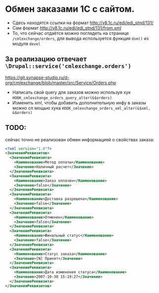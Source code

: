 # Обмен заказами 1С с сайтом.

* Сдесь находятся ссылки на формат http://v8.1c.ru/edi/edi_stnd/131/
* Сам формат http://v8.1c.ru/edi/edi_stnd/131/from.xml 
* То, что сейчас отдаётся можно поглядеть на странице `/cmlexchange/orders`, для вывода используется функция `dsm()` из модуля `devel`

## За реализацию отвечает `\Drupal::service('cmlexchange.orders')`
https://git.synapse-studio.ru/d-org/cmlexchange/blob/master/src/Service/Orders.php
* Написать свой query для заказов можно используя хук `HOOK_cmlexchange_orders_query_alter(&$orders)`
* Изменить xml, чтобы добавить дополнительную инфу в заказы можно сп мощью хука `HOOK_cmlexchange_orders_xml_alter(&$xml, &$orders)`

## TODO:
сейчас точно не реализован обмен информацией о свойствах заказа:
```xml
<?xml version="1.0"?>
<ЗначенияРеквизитов>
  <ЗначениеРеквизита>
    <Наименование>Метод оплаты</Наименование>
    <Значение>Наличный расчет</Значение>
  </ЗначениеРеквизита>
  <ЗначениеРеквизита>
    <Наименование>Заказ оплачен</Наименование>
    <Значение>false</Значение>
  </ЗначениеРеквизита>
  <ЗначениеРеквизита>
    <Наименование>Доставка разрешена</Наименование>
    <Значение>false</Значение>
  </ЗначениеРеквизита>
  <ЗначениеРеквизита>
    <Наименование>Отменен</Наименование>
    <Значение>false</Значение>
  </ЗначениеРеквизита>
  <ЗначениеРеквизита>
    <Наименование>Финальный статус</Наименование>
    <Значение>false</Значение>
  </ЗначениеРеквизита>
  <ЗначениеРеквизита>
    <Наименование>Статус заказа</Наименование>
    <Значение>[N] Принят</Значение>
  </ЗначениеРеквизита>
  <ЗначениеРеквизита>
    <Наименование>Дата изменения статуса</Наименование>
    <Значение>2007-10-30 15:19:27</Значение>
  </ЗначениеРеквизита>
</ЗначенияРеквизитов>
```
